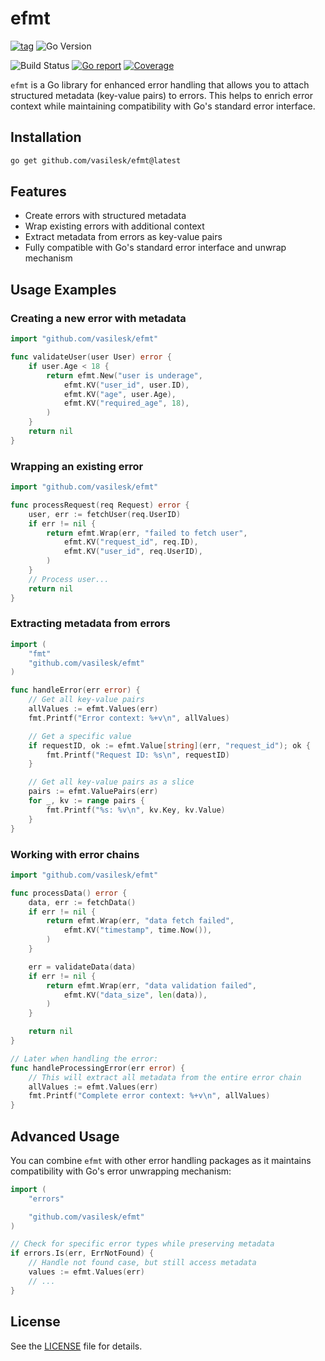 # efmt

[![tag](https://img.shields.io/github/tag/vasilesk/efmt.svg)](https://github.com/vasilesk/efmt/releases)
![Go Version](https://img.shields.io/badge/Go-%3E%3D%201.23-%23007d9c)
<!-- [![GoDoc](https://godoc.org/github.com/samber/lo?status.svg)](https://pkg.go.dev/github.com/samber/lo) -->
![Build Status](https://github.com/vasilesk/efmt/actions/workflows/test.yml/badge.svg)
[![Go report](https://goreportcard.com/badge/github.com/vasilesk/efmt)](https://goreportcard.com/report/github.com/vasilesk/efmt)
[![Coverage](https://img.shields.io/codecov/c/github/vasilesk/efmt)](https://codecov.io/gh/vasilesk/efmt)
<!-- [![Contributors](https://img.shields.io/github/contributors/samber/lo)](https://github.com/samber/lo/graphs/contributors) -->
<!-- [![License](https://img.shields.io/github/license/samber/lo)](./LICENSE) -->


`efmt` is a Go library for enhanced error handling that allows you to attach structured metadata (key-value pairs) to errors. This helps to enrich error context while maintaining compatibility with Go's standard error interface.

## Installation

```bash
go get github.com/vasilesk/efmt@latest
```

## Features

- Create errors with structured metadata
- Wrap existing errors with additional context
- Extract metadata from errors as key-value pairs
- Fully compatible with Go's standard error interface and unwrap mechanism

## Usage Examples

### Creating a new error with metadata

```go
import "github.com/vasilesk/efmt"

func validateUser(user User) error {
    if user.Age < 18 {
        return efmt.New("user is underage",
            efmt.KV("user_id", user.ID),
            efmt.KV("age", user.Age),
            efmt.KV("required_age", 18),
        )
    }
    return nil
}
```

### Wrapping an existing error

```go
import "github.com/vasilesk/efmt"

func processRequest(req Request) error {
    user, err := fetchUser(req.UserID)
    if err != nil {
        return efmt.Wrap(err, "failed to fetch user",
            efmt.KV("request_id", req.ID),
            efmt.KV("user_id", req.UserID),
        )
    }
    // Process user...
    return nil
}
```

### Extracting metadata from errors

```go
import (
    "fmt"
    "github.com/vasilesk/efmt"
)

func handleError(err error) {
    // Get all key-value pairs
    allValues := efmt.Values(err)
    fmt.Printf("Error context: %+v\n", allValues)

    // Get a specific value
    if requestID, ok := efmt.Value[string](err, "request_id"); ok {
        fmt.Printf("Request ID: %s\n", requestID)
    }

    // Get all key-value pairs as a slice
    pairs := efmt.ValuePairs(err)
    for _, kv := range pairs {
        fmt.Printf("%s: %v\n", kv.Key, kv.Value)
    }
}
```

### Working with error chains

```go
import "github.com/vasilesk/efmt"

func processData() error {
    data, err := fetchData()
    if err != nil {
        return efmt.Wrap(err, "data fetch failed",
            efmt.KV("timestamp", time.Now()),
        )
    }

    err = validateData(data)
    if err != nil {
        return efmt.Wrap(err, "data validation failed",
            efmt.KV("data_size", len(data)),
        )
    }

    return nil
}

// Later when handling the error:
func handleProcessingError(err error) {
    // This will extract all metadata from the entire error chain
    allValues := efmt.Values(err)
    fmt.Printf("Complete error context: %+v\n", allValues)
}
```

## Advanced Usage

You can combine `efmt` with other error handling packages as it maintains compatibility with Go's error unwrapping mechanism:

```go
import (
    "errors"

    "github.com/vasilesk/efmt"
)

// Check for specific error types while preserving metadata
if errors.Is(err, ErrNotFound) {
    // Handle not found case, but still access metadata
    values := efmt.Values(err)
    // ...
}
```

## License

See the [LICENSE](LICENSE) file for details.
